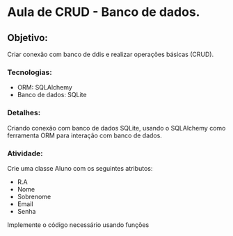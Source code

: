 # Aula de CRUD - Banco de dados.

## Objetivo:
Criar conexão com banco de ddis e realizar operações básicas (CRUD).

### Tecnologias:
- ORM: SQLAlchemy
- Banco de dados: SQLite

### Detalhes:
Criando conexão com banco de dados SQLite, usando o SQLAlchemy como ferramenta ORM para interação com banco de dados.

### Atividade:
Crie uma classe Aluno com os seguintes atributos:
- R.A
- Nome
- Sobrenome
- Email
- Senha

Implemente o código necessário usando funções